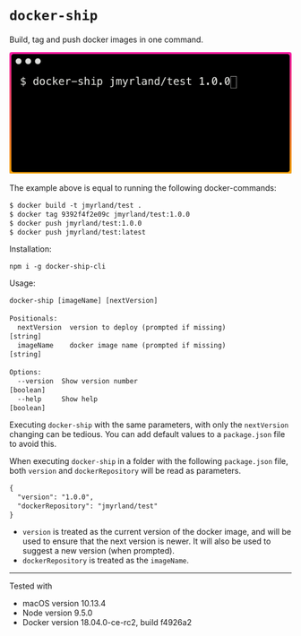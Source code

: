 
# `docker-ship`

Build, tag and push docker images in one command.

![Example usage of docker-ship](./docker-ship.gif)

The example above is equal to running the following docker-commands:

    $ docker build -t jmyrland/test .
    $ docker tag 9392f4f2e09c jmyrland/test:1.0.0
    $ docker push jmyrland/test:1.0.0
    $ docker push jmyrland/test:latest

Installation:

    npm i -g docker-ship-cli

Usage:

  	docker-ship [imageName] [nextVersion]

    Positionals:
      nextVersion  version to deploy (prompted if missing)                  [string]
      imageName    docker image name (prompted if missing)                  [string]

    Options:
      --version  Show version number                                       [boolean]
      --help     Show help                                                 [boolean]


Executing `docker-ship` with the same parameters, with only the `nextVersion` changing can be tedious. You can add default values to a `package.json` file to avoid this.

When executing `docker-ship` in a folder with the following `package.json` file, both `version` and `dockerRepository` will be read as parameters.

    {
      "version": "1.0.0",
      "dockerRepository": "jmyrland/test"
    }

- `version` is treated as the current version of the docker image, and will be used to ensure that the next version is newer. It will also be used to suggest a new version (when prompted).
- `dockerRepository` is treated as the `imageName`.

-----------------

Tested with
- macOS version 10.13.4
- Node version 9.5.0
- Docker version 18.04.0-ce-rc2, build f4926a2


